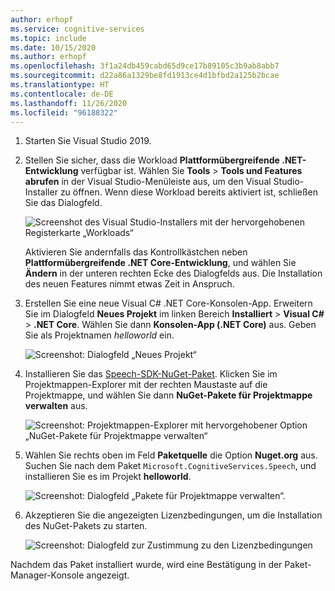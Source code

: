 ```yaml
---
author: erhopf
ms.service: cognitive-services
ms.topic: include
ms.date: 10/15/2020
ms.author: erhopf
ms.openlocfilehash: 3f1a24db459cabd65d9ce17b89105c3b9ab8abb7
ms.sourcegitcommit: d22a86a1329be8fd1913ce4d1bfbd2a125b2bcae
ms.translationtype: HT
ms.contentlocale: de-DE
ms.lasthandoff: 11/26/2020
ms.locfileid: "96188322"
---
```

1. Starten Sie Visual Studio 2019.

1. Stellen Sie sicher, dass die Workload **Plattformübergreifende .NET-Entwicklung** verfügbar ist. Wählen Sie **Tools** > **Tools und Features abrufen** in der Visual Studio-Menüleiste aus, um den Visual Studio-Installer zu öffnen. Wenn diese Workload bereits aktiviert ist, schließen Sie das Dialogfeld.

   ![Screenshot des Visual Studio-Installers mit der hervorgehobenen Registerkarte „Workloads“](../articles/cognitive-services/Speech-Service/media/sdk/vs-enable-net-core-workload.png)

   Aktivieren Sie andernfalls das Kontrollkästchen neben **Plattformübergreifende .NET Core-Entwicklung**, und wählen Sie **Ändern** in der unteren rechten Ecke des Dialogfelds aus. Die Installation des neuen Features nimmt etwas Zeit in Anspruch.

1. Erstellen Sie eine neue Visual C# .NET Core-Konsolen-App. Erweitern Sie im Dialogfeld **Neues Projekt** im linken Bereich **Installiert** > **Visual C#**  >  **.NET Core**. Wählen Sie dann **Konsolen-App (.NET Core)** aus. Geben Sie als Projektnamen *helloworld* ein.

   ![Screenshot: Dialogfeld „Neues Projekt“](../articles/cognitive-services/Speech-Service/media/sdk/qs-csharp-dotnetcore-windows-01-new-console-app.png "Erstellen einer Visual C#-Konsolen-App (.NET Core)")

1. Installieren Sie das [Speech-SDK-NuGet-Paket](https://aka.ms/csspeech/nuget). Klicken Sie im Projektmappen-Explorer mit der rechten Maustaste auf die Projektmappe, und wählen Sie dann **NuGet-Pakete für Projektmappe verwalten** aus.

   ![Screenshot: Projektmappen-Explorer mit hervorgehobener Option „NuGet-Pakete für Projektmappe verwalten“](../articles/cognitive-services/Speech-Service/media/sdk/qs-csharp-dotnetcore-windows-02-manage-nuget-packages.png "Verwalten von NuGet-Paketen für die Projektmappe")

1. Wählen Sie rechts oben im Feld **Paketquelle** die Option **Nuget.org** aus. Suchen Sie nach dem Paket `Microsoft.CognitiveServices.Speech`, und installieren Sie es im Projekt **helloworld**.

   ![Screenshot: Dialogfeld „Pakete für Projektmappe verwalten“.](../articles/cognitive-services/Speech-Service/media/sdk/qs-csharp-dotnetcore-windows-03-nuget-install-1.0.0.png "Installieren des NuGet-Pakets")

1. Akzeptieren Sie die angezeigten Lizenzbedingungen, um die Installation des NuGet-Pakets zu starten.

   ![Screenshot: Dialogfeld zur Zustimmung zu den Lizenzbedingungen](../articles/cognitive-services/Speech-Service/media/sdk/qs-csharp-dotnetcore-windows-04-nuget-license.png "Akzeptieren der Lizenzbedingungen")

Nachdem das Paket installiert wurde, wird eine Bestätigung in der Paket-Manager-Konsole angezeigt.
